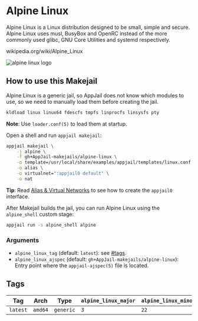 # Alpine Linux

Alpine Linux is a Linux distribution designed to be small, simple and secure. Alpine Linux uses musl, BusyBox and OpenRC instead of the more commonly used glibc, GNU Core Utilities and systemd respectively.

wikipedia.org/wiki/Alpine\_Linux

![alpine linux logo](https://upload.wikimedia.org/wikipedia/commons/thumb/e/e6/Alpine_Linux.svg/250px-Alpine_Linux.svg.png)

## How to use this Makejail

Alpine Linux is a generic jail, so AppJail does not know which modules to use, so we need to manually load them before creating the jail.

```sh
kldload linux linux64 fdescfs tmpfs linprocfs linsysfs pty
```

**Note**: Use `loader.conf(5)` to load them at startup.

Open a shell and run `appjail makejail`:

```sh
appjail makejail \
    -j alpine \
    -f gh+AppJail-makejails/alpine-linux \
    -o template=/usr/local/share/examples/appjail/templates/linux.conf \
    -o alias \
    -o virtualnet=":appjail0 default" \
    -o nat
```

**Tip**: Read [Alias & Virtual Networks](https://appjail.readthedocs.io/en/latest/networking/virtual-networks/alias-and-virtual-networks/) to see how to create the `appjail0` interface.

After Makejail builds the jail, you can run Alpine Linux using the `alpine_shell` custom stage:

```sh
appjail run -s alpine_shell alpine
```

### Arguments

* `alpine_linux_tag` (default: `latest`): see [#tags](#tags).
* `alpine_linux_ajspec` (default: `gh+AppJail-makejails/alpine-linux`): Entry point where the `appjail-ajspec(5)` file is located.

## Tags

| Tag       | Arch    | Type      | `alpine_linux_major` | `alpine_linux_minor` | `alpine_linux_patch_level` | `alpine_linux_arch` |
| --------- | ------- | --------- | -------------------- | -------------------- | -------------------------- | ------------------- |
| `latest`  | `amd64` | `generic` | `3`          | `22`          | `0`                | `x86\_64`           |
